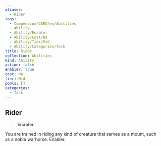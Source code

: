 ```yaml
---
aliases:
  - Rider
tags:
  - Compendium/CSRD/en/Abilities
  - Ability
  - Ability/Enabler
  - Ability/Cost/NA
  - Ability/Tier/Mid
  - Ability/Categories/Task
title: Rider
collection: Abilities
kind: Ability
action: false
enabler: true
cost: NA
tier: Mid
pools: []
categories:
  - Task
---
```

## Rider    
>**Enabler**  
    
You are trained in riding any kind of creature that serves as a mount, such as a noble warhorse. Enabler.